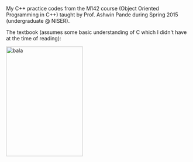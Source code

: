 My C++ practice codes from the M142 course (Object Oriented Programming in C++) taught by Prof. Ashwin Pande during Spring 2015 (undergraduate @ NISER).

The textbook (assumes some basic understanding of C which I didn't have at the time of reading):

<img alt="bala" src="https://gkorpal.github.io/images/cpp.jpg" width="210" height="300" class="center">

